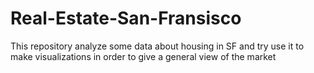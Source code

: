 # Real-Estate-San-Fransisco
This repository analyze some data about housing in SF and try use it to make visualizations in order to give a general view of the market
